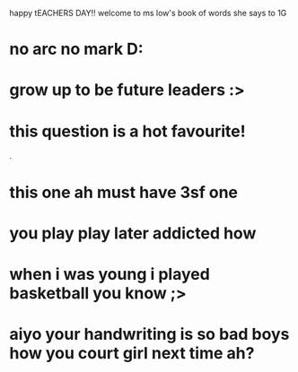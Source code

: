 happy tEACHERS DAY!!
welcome to ms low's book of words she says to 1G

# no arc no mark D:
# grow up to be future leaders :>
# this question is a hot favourite!
.
# this one ah must have 3sf one
# you play play later addicted how
# when i was young i played basketball you know ;>
# aiyo your handwriting is so bad boys how you court girl next time ah?
